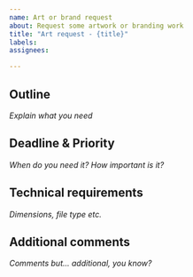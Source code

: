```yaml
---
name: Art or brand request
about: Request some artwork or branding work
title: "Art request - {title}"
labels: 
assignees: 

---
```


## Outline
_Explain what you need_

## Deadline & Priority
_When do you need it? How important is it?_

## Technical requirements
_Dimensions, file type etc._

## Additional comments
_Comments but... additional, you know?_
